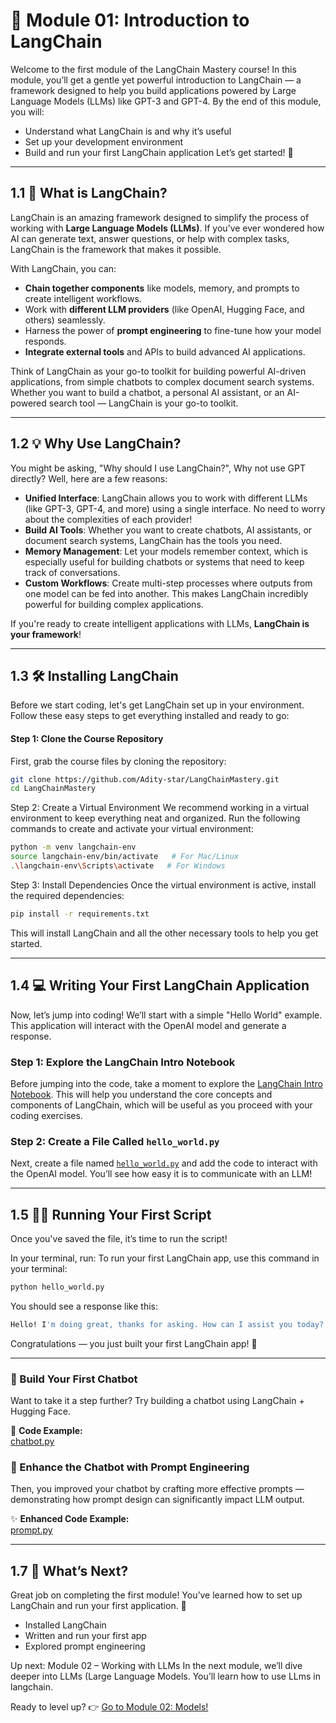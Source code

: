 # 🌟 Module 01: Introduction to LangChain

Welcome to the first module of the LangChain Mastery course! In this module, you’ll get a gentle yet powerful introduction to LangChain — a framework designed to help you build applications powered by Large Language Models (LLMs) like GPT-3 and GPT-4.
By the end of this module, you will:
- Understand what LangChain is and why it’s useful
- Set up your development environment
- Build and run your first LangChain application
Let’s get started! 🚀
---

## 1.1 📘 **What is LangChain?**

LangChain is an amazing framework designed to simplify the process of working with **Large Language Models (LLMs)**. If you’ve ever wondered how AI can generate text, answer questions, or help with complex tasks, LangChain is the framework that makes it possible. 

With LangChain, you can:
- **Chain together components** like models, memory, and prompts to create intelligent workflows.
- Work with **different LLM providers** (like OpenAI, Hugging Face, and others) seamlessly.
- Harness the power of **prompt engineering** to fine-tune how your model responds.
- **Integrate external tools** and APIs to build advanced AI applications.

Think of LangChain as your go-to toolkit for building powerful AI-driven applications, from simple chatbots to complex document search systems.
Whether you want to build a chatbot, a personal AI assistant, or an AI-powered search tool — LangChain is your go-to toolkit.

---

## 1.2 💡 **Why Use LangChain?**

You might be asking, "Why should I use LangChain?", Why not use GPT directly?
Well, here are a few reasons:

- **Unified Interface**: LangChain allows you to work with different LLMs (like GPT-3, GPT-4, and more) using a single interface. No need to worry about the complexities of each provider!
- **Build AI Tools**: Whether you want to create chatbots, AI assistants, or document search systems, LangChain has the tools you need.
- **Memory Management**: Let your models remember context, which is especially useful for building chatbots or systems that need to keep track of conversations.
- **Custom Workflows**: Create multi-step processes where outputs from one model can be fed into another. This makes LangChain incredibly powerful for building complex applications.

If you're ready to create intelligent applications with LLMs, **LangChain is your framework**!

---

## 1.3 🛠 **Installing LangChain**

Before we start coding, let's get LangChain set up in your environment. Follow these easy steps to get everything installed and ready to go:

#### Step 1: Clone the Course Repository
First, grab the course files by cloning the repository:

```bash
git clone https://github.com/Adity-star/LangChainMastery.git
cd LangChainMastery
```

Step 2: Create a Virtual Environment
We recommend working in a virtual environment to keep everything neat and organized.
Run the following commands to create and activate your virtual environment:
```bash
python -m venv langchain-env
source langchain-env/bin/activate   # For Mac/Linux
.\langchain-env\Scripts\activate   # For Windows
```
Step 3: Install Dependencies
Once the virtual environment is active, install the required dependencies:
```bash
pip install -r requirements.txt
```
This will install LangChain and all the other necessary tools to help you get started.

---

## 1.4 💻 Writing Your First LangChain Application
Now, let’s jump into coding! We’ll start with a simple "Hello World" example. This application will interact with the OpenAI model and generate a response.
### Step 1: Explore the LangChain Intro Notebook
Before jumping into the code, take a moment to explore the [LangChain Intro Notebook](https://github.com/Adity-star/LangChainMastery/blob/main/Modules/01_Intro/Langchain_intro.ipynb). This will help you understand the core concepts and components of LangChain, which will be useful as you proceed with your coding exercises.
### Step 2: Create a File Called `hello_world.py`
Next, create a file named [`hello_world.py`](https://github.com/Adity-star/LangChainMastery/blob/main/Modules/01_Intro/hello_world.py) and add the code to interact with the OpenAI model.
You’ll see how easy it is to communicate with an LLM!

---

## 1.5 🏃‍♂️ Running Your First Script
Once you've saved the file, it’s time to run the script!

In your terminal, run:
To run your first LangChain app, use this command in your terminal:
```bash
python hello_world.py
```
You should see a response like this:
```bash
Hello! I'm doing great, thanks for asking. How can I assist you today?
```
Congratulations — you just built your first LangChain app! 🎉


---
### 🤖 Build Your First Chatbot
Want to take it a step further?
Try building a chatbot using LangChain + Hugging Face.

📝 **Code Example:**  
[chatbot.py](https://github.com/Adity-star/LangChainMastery/blob/main/Modules/01_Intro/chatbot.py)


### 🧠 Enhance the Chatbot with Prompt Engineering

Then, you improved your chatbot by crafting more effective prompts — demonstrating how prompt design can significantly impact LLM output.

✨ **Enhanced Code Example:**  
[prompt.py](https://github.com/Adity-star/LangChainMastery/blob/main/Modules/01_Intro/prompt.py)


---

## 1.7 🔮 What’s Next?
Great job on completing the first module! 
You’ve learned how to set up LangChain and run your first application. 🎉
- Installed LangChain
- Written and run your first app
- Explored prompt engineering

Up next: Module 02 – Working with LLMs
In the next module, we’ll dive deeper into LLMs (Large Language Models. You’ll learn how to use LLms in langchain.

Ready to level up? 👉 [Go to Module 02: Models!](https://github.com/Adity-star/LangChainMastery/tree/main/Modules/02_models)

